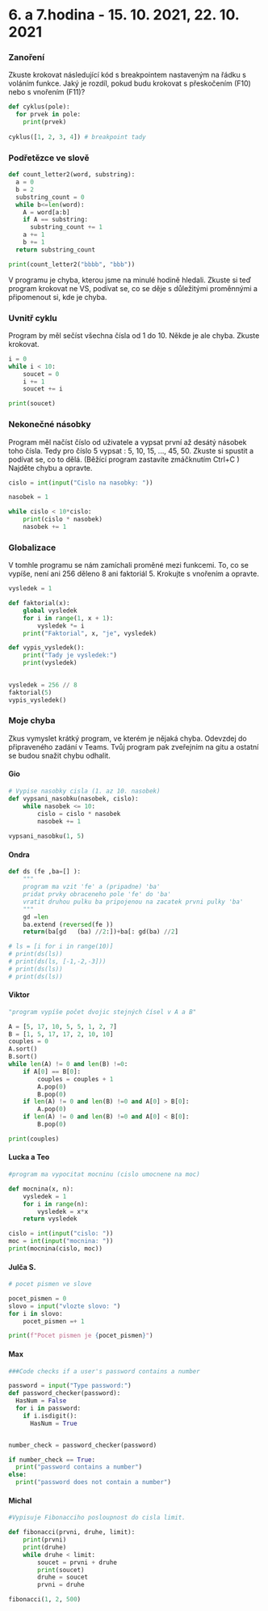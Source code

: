 # 6. a 7.hodina - 15. 10. 2021, 22. 10. 2021

### Zanoření

Zkuste krokovat následující kód s breakpointem nastaveným na řádku s voláním funkce. 
Jaký je rozdíl, pokud budu krokovat s přeskočením (F10) nebo s vnořením (F11)?

``` python
def cyklus(pole):
  for prvek in pole:
    print(prvek)
    
cyklus([1, 2, 3, 4]) # breakpoint tady

```

### Podřetězce ve slově

``` python
def count_letter2(word, substring): 
  a = 0 
  b = 2 
  substring_count = 0 
  while b<=len(word): 
    A = word[a:b] 
    if A == substring: 
      substring_count += 1 
    a += 1 
    b += 1 
  return substring_count 

print(count_letter2("bbbb", "bbb")) 

```

V programu je chyba, kterou jsme na minulé hodině hledali. 
Zkuste si teď program krokovat ne VS, podívat se, co se děje s důležitými proměnnými a připomenout si, kde je chyba.

### Uvnitř cyklu

Program by měl sečíst všechna čísla od 1 do 10. Někde je ale chyba. Zkuste krokovat.

``` python
i = 0
while i < 10:
    soucet = 0
    i += 1
    soucet += i

print(soucet)
```

### Nekonečné násobky

Program měl načíst číslo od uživatele a vypsat první až desátý násobek toho čísla.
Tedy pro číslo 5 vypsat : 5, 10, 15, ..., 45, 50.
Zkuste si spustit a podívat se, co to dělá. (Běžící program zastavíte zmáčknutím Ctrl+C )
Najděte chybu a opravte.

``` python
cislo = int(input("Cislo na nasobky: "))

nasobek = 1

while cislo < 10*cislo:
    print(cislo * nasobek)
    nasobek += 1
```

### Globalizace
V tomhle programu se nám zamíchali proměné mezi funkcemi. To, co se vypíše, není ani 256 děleno 8 ani faktoriál 5.
Krokujte s vnořením a opravte.

``` python
vysledek = 1

def faktorial(x):
    global vysledek
    for i in range(1, x + 1):
        vysledek *= i
    print("Faktorial", x, "je", vysledek)

def vypis_vysledek():
    print("Tady je vysledek:")
    print(vysledek)
    

vysledek = 256 // 8
faktorial(5)
vypis_vysledek()
```

### Moje chyba

Zkus vymyslet krátký program, ve kterém je nějaká chyba.
Odevzdej do připraveného zadání v Teams.
Tvůj program pak zveřejním na gitu a ostatní se budou snažit chybu odhalit.

#### Gio
``` python
# Vypise nasobky cisla (1. az 10. nasobek)
def vypsani_nasobku(nasobek, cislo):
    while nasobek <= 10:
        cislo = cislo * nasobek
        nasobek += 1
   
vypsani_nasobku(1, 5)
```
#### Ondra
``` python
def ds (fe ,ba=[] ):
    """
    program ma vzit 'fe' a (pripadne) 'ba'
    pridat prvky obraceneho pole 'fe' do 'ba'
    vratit druhou pulku ba pripojenou na zacatek prvni pulky 'ba'
    """
    gd =len
    ba.extend (reversed(fe ))
    return(ba[gd   (ba) //2:])+ba[: gd(ba) //2]

# ls = [i for i in range(10)]
# print(ds(ls))
# print(ds(ls, [-1,-2,-3]))
# print(ds(ls))
# print(ds(ls))
```
#### Viktor
``` python
"program vypíše počet dvojic stejných čísel v A a B" 

A = [5, 17, 10, 5, 5, 1, 2, 7] 
B = [1, 5, 17, 17, 2, 10, 10] 
couples = 0 
A.sort() 
B.sort() 
while len(A) != 0 and len(B) !=0: 
    if A[0] == B[0]: 
        couples = couples + 1 
        A.pop(0) 
        B.pop(0) 
    if len(A) != 0 and len(B) !=0 and A[0] > B[0]: 
        A.pop(0) 
    if len(A) != 0 and len(B) !=0 and A[0] < B[0]: 
        B.pop(0) 

print(couples)   
```
#### Lucka a Teo
``` python
#program ma vypocitat mocninu (cislo umocnene na moc)

def mocnina(x, n):
    vysledek = 1
    for i in range(n):
        vysledek = x*x
    return vysledek

cislo = int(input("cislo: "))
moc = int(input("mocnina: "))
print(mocnina(cislo, moc))
```
#### Julča S.
``` python
# pocet pismen ve slove

pocet_pismen = 0
slovo = input("vlozte slovo: ")
for i in slovo:
    pocet_pismen =+ 1

print(f"Pocet pismen je {pocet_pismen}")
```
#### Max
``` python
###Code checks if a user's password contains a number

password = input("Type password:")
def password_checker(password):
  HasNum = False
  for i in password:
    if i.isdigit():
      HasNum = True


number_check = password_checker(password)

if number_check == True:
  print("password contains a number")
else:
  print("password does not contain a number")
```
#### Michal
``` python
#Vypisuje Fibonacciho posloupnost do cisla limit.

def fibonacci(prvni, druhe, limit):
    print(prvni)
    print(druhe)
    while druhe < limit:
        soucet = prvni + druhe
        print(soucet)
        druhe = soucet
        prvni = druhe

fibonacci(1, 2, 500)
```



